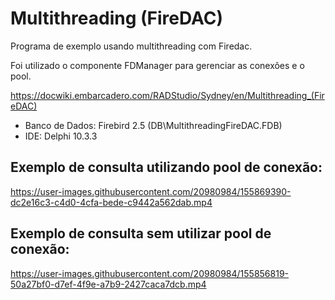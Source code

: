 # Multithreading (FireDAC)

Programa de exemplo usando multithreading com Firedac.

Foi utilizado o componente FDManager para gerenciar as conexões e o pool.

https://docwiki.embarcadero.com/RADStudio/Sydney/en/Multithreading_(FireDAC)


* Banco de Dados: Firebird 2.5 (DB\MultithreadingFireDAC.FDB)
* IDE: Delphi 10.3.3

## Exemplo de consulta utilizando pool de conexão:

https://user-images.githubusercontent.com/20980984/155869390-dc2e16c3-c4d0-4cfa-bede-c9442a562dab.mp4

## Exemplo de consulta sem utilizar pool de conexão:

https://user-images.githubusercontent.com/20980984/155856819-50a27bf0-d7ef-4f9e-a7b9-2427caca7dcb.mp4
